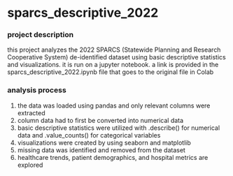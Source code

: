 # sparcs_descriptive_2022
### project description
this project analyzes the 2022 SPARCS (Statewide Planning and Research Cooperative System) de-identified dataset using basic descriptive statistics and visualizations. it is run on a jupyter notebook. a link is provided in the sparcs_descriptive_2022.ipynb file that goes to the original file in Colab

### analysis process
1. the data was loaded using pandas and only relevant columns were extracted
2. column data had to first be converted into numerical data
3. basic descriptive statistics were utilized with .describe() for numerical data and .value_counts() for categorical variables
4. visualizations were created by using seaborn and matplotlib
5. missing data was identified and removed from the dataset
6. healthcare trends, patient demographics, and hospital metrics are explored
